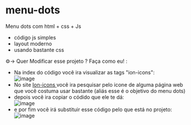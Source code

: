 # menu-dots
Menu dots com html + css + Js
- código js simples
- layout moderno
- usando bastante css

⚙️-> Quer Modificar esse projeto ? Faça como eu! :
- Na index do código você ira visualizar as tags "ion-icons":<br>
![image](https://user-images.githubusercontent.com/82781111/154860960-eb9349a2-3502-4d1b-85b2-d25ee17cac17.png)
- No site <a href="https://ionic.io/ionicons"> Ion-icons </a> você ira pesquisar pelo icone de alguma página web que você costuma usar bastante (aliás esse é o objetivo do menu dots)
- depois você ira copiar o códido que ele te dá: <br>
 ![image](https://user-images.githubusercontent.com/82781111/154861095-0e1f6b1d-7b0f-494f-a8e8-6660d04b00ee.png)
- e por fim você irá substituir esse código pelo que está no projeto: <br>
![image](https://user-images.githubusercontent.com/82781111/154861186-37096981-a28e-4e5e-9f58-bfbe094cfabc.png)

